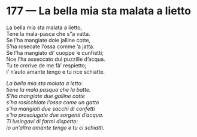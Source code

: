 # 177 — La bella mia sta malata a lietto

La bella mia sta malata a lietto,  
Tene la mala-pasca che s’’a vatta.  
Se l’ha mangiate doie jalline cotte,  
S’ha rosecate l’ossa comme ’a jatta.  
Se l’ha mangiato di’ cuoppe ’e cunfietti;  
Nce l’ha asseccato dui puzzille d’acqua.  
Tu te crerive de me fà’ respietto;  
I’ n’auto amante tengo e tu nce schiatte.

_La bella mia sta malata a letto:  
tiene la mala pasqua che la batte.  
S’ha mangiate due galline cotte  
s’ha rosicchiate l’ossa come un gatto  
s’ha mangiati due sacchi di confetti  
s’ha prosciugate due sorgenti d’acqua.  
Ti lusingavi di farmi dispetto:  
io un’altra amante tengo e tu ci schiatti._

